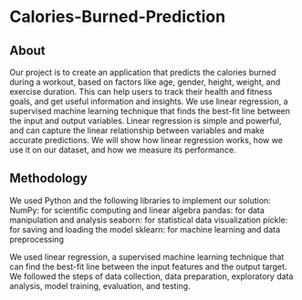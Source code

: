 # Calories-Burned-Prediction

## About
Our project is to create an application that predicts the calories burned during a workout, based on factors like age, gender, height, weight, and exercise duration. This can help users to track their health and fitness goals, and get useful information and insights. We use linear regression, a supervised machine learning technique that finds the best-fit line between the input and output variables. Linear regression is simple and powerful, and can capture the linear relationship between variables and make accurate predictions. We will show how linear regression works, how we use it on our dataset, and how we measure its performance. 

## Methodology
We used Python and the following libraries to implement our solution:
NumPy: for scientific computing and linear algebra
pandas: for data manipulation and analysis
seaborn: for statistical data visualization
pickle: for saving and loading the model
sklearn: for machine learning and data preprocessing

We used linear regression, a supervised machine learning technique that can find the best-fit line between the input features and the output target. We followed the steps of data collection, data preparation, exploratory data analysis, model training, evaluation, and testing. 
